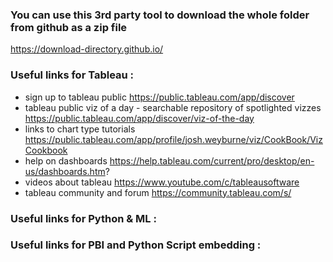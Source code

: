 ### You can use this 3rd party tool to download the whole folder from github as a zip file

https://download-directory.github.io/

### Useful links for Tableau : 
-  sign up to tableau public https://public.tableau.com/app/discover 
-  tableau public viz of a day - searchable repository of spotlighted vizzes https://public.tableau.com/app/discover/viz-of-the-day
-  links to chart type tutorials https://public.tableau.com/app/profile/josh.weyburne/viz/CookBook/VizCookbook
-  help on dashboards https://help.tableau.com/current/pro/desktop/en-us/dashboards.htm?
-  videos about tableau https://www.youtube.com/c/tableausoftware
-  tableau community and forum https://community.tableau.com/s/

### Useful links for Python & ML : 


### Useful links for PBI and Python Script embedding : 
